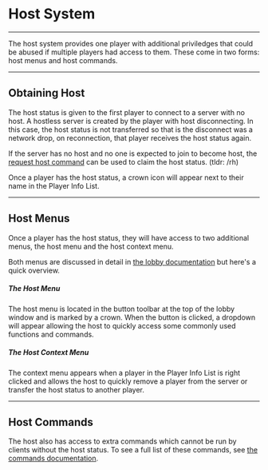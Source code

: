 # Host System

---

The host system provides one player with additional priviledges that could be abused if multiple players had access to them. These come in two forms: host menus and host commands.

---

## Obtaining Host

The host status is given to the first player to connect to a server with no host. A hostless server is created by the player with host disconnecting. In this case, the host status is not transferred so that is the disconnect was a network drop, on reconnection, that player receives the host status again.

If the server has no host and no one is expected to join to become host, the [request host command](./Commands/RequestHost.md) can be used to claim the host status. (tldr: /rh)

Once a player has the host status, a crown icon will appear next to their name in the Player Info List.

---

## Host Menus

Once a player has the host status, they will have access to two additional menus, the host menu and the host context menu. 

Both menus are discussed in detail in [the lobby documentation](./LobbyUI.md) but here's a quick overview.

##### The Host Menu

The host menu is located in the button toolbar at the top of the lobby window and is marked by a crown. When the button is clicked, a dropdown will appear allowing the host to quickly access some commonly used functions and commands.

##### The Host Context Menu

The context menu appears when a player in the Player Info List is right clicked and allows the host to quickly remove a player from the server or transfer the host status to another player.

---

## Host Commands

The host also has access to extra commands which cannot be run by clients without the host status. To see a full list of these commands, see [the commands documentation](./Commands/Commands.md).
